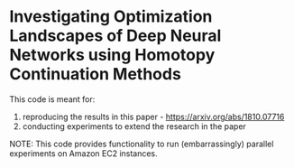 # Investigating Optimization Landscapes of Deep Neural Networks using Homotopy Continuation Methods

This code is meant for:
1. reproducing the results in this paper - https://arxiv.org/abs/1810.07716
2. conducting experiments to extend the research in the paper

NOTE: This code provides functionality to run (embarrassingly) parallel experiments on Amazon EC2 instances.